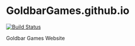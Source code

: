 # GoldbarGames.github.io

[![Build Status](https://travis-ci.org/GoldbarGames/GoldbarGames.github.io.svg?branch=master)](https://travis-ci.org/GoldbarGames/GoldbarGames.github.io)

Goldbar Games Website

